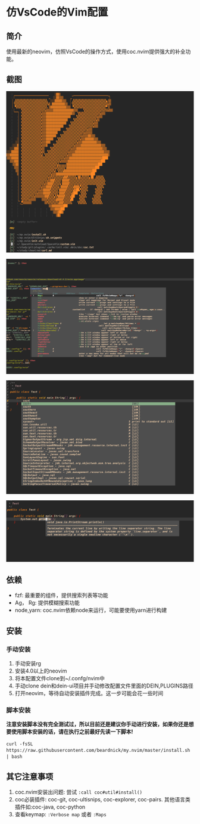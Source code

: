 # 仿VsCode的Vim配置

## 简介

使用最新的neovim，仿照VsCode的操作方式，使用coc.nvim提供强大的补全功能。

## 截图

![首页](./screenshots/home.png "首页")

![搜索](./screenshots/search.png "搜索")

![补全](./screenshots/complete.png "补全")

![文档提示](./screenshots/doc.png "文档提示")


## 依赖

+ fzf: 最重要的组件，提供搜索列表等功能
+ Ag， Rg: 提供模糊搜索功能
+ node,yarn: coc.nvim依赖node来运行，可能要使用yarn进行构建

## 安装

### 手动安装

1. 手动安装rg
2. 安装4.0以上的neovim
3. 将本配置文件clone到~/.confg/nvim中
4. 手动clone dein和dein-ui项目并手动修改配置文件里面的DEIN,PLUGINS路径
5. 打开neovim，等待自动安装插件完成。这一步可能会花一些时间

### 脚本安装

**注意安装脚本没有完全测试过，所以目前还是建议你手动进行安装，如果你还是想要使用脚本安装的话，请在执行之前最好先读一下脚本!**

`curl -fsSL https://raw.githubusercontent.com/beardnick/my.nvim/master/install.sh | bash`

## 其它注意事项

1. coc.nvim安装出问题: 尝试 `:call coc#util#install()`
2. coc必装插件: coc-git, coc-ultisnips, coc-explorer, coc-pairs. 其他语言类插件如:coc-java, coc-python
3. 查看keymap: `:Verbose map` 或者 `:Maps`

